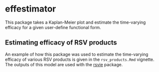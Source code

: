 # effestimator

This package takes a Kaplan-Meier plot and estimate the time-varying efficacy for a given user-define functional form.

## Estimating efficacy of RSV products

An example of how this package was used to estimate the time-varying efficacy of various RSV products is given in the `rsv_products.Rmd` vignette. The outputs of this model are used with the [rsvie](www.github.com/dchodge/rvsie) package. 